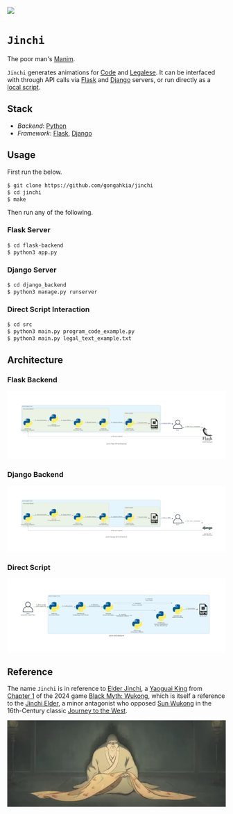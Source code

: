 [![](https://img.shields.io/badge/jinchi_1.0.0-passing-green)](https://github.com/gongahkia/jinchi/releases/tag/1.0.0) 

# `Jinchi`

The poor man's [Manim](https://www.manim.community/).

`Jinchi` generates animations for [Code](https://www.geeksforgeeks.org/what-is-a-code-in-programming/) and [Legalese](https://www.merriam-webster.com/dictionary/legalese). It can be interfaced with through API calls via [Flask](#flask-backend) and [Django](#django-backend) servers, or run directly as a [local script](#direct-script).

## Stack

* *Backend*: [Python](https://www.python.org/)
* *Framework*: [Flask](https://flask.palletsprojects.com/en/stable/), [Django](https://www.djangoproject.com/)

## Usage

First run the below.

```console
$ git clone https://github.com/gongahkia/jinchi
$ cd jinchi
$ make
```

Then run any of the following.

### Flask Server

```console
$ cd flask-backend
$ python3 app.py
```

### Django Server

```console
$ cd django_backend
$ python3 manage.py runserver
```

### Direct Script Interaction

```console
$ cd src
$ python3 main.py program_code_example.py
$ python3 main.py legal_text_example.txt
```

## Architecture

### Flask Backend

![](./asset/reference/jinchi_flask_api_architecture.png)

### Django Backend

![](./asset/reference/jinchi_django_api_architecture.png)

### Direct Script 

![](./asset/reference/jinchi_architecture.png)

## Reference

The name `Jinchi` is in reference to [Elder Jinchi](https://blackmythwukong.fandom.com/wiki/Elder_Jinchi), a [Yaoguai King](https://blackmythwukong.fandom.com/wiki/Yaoguai_King) from [Chapter 1](https://www.rockpapershotgun.com/black-myth-wukong-chapter-1-walkthrough) of the 2024 game [Black Myth: Wukong](https://blackmythwukong.fandom.com/wiki/Black_Myth:_Wukong_Wiki), which is itself a reference to the [Jinchi Elder](https://villains.fandom.com/wiki/Jinchi_Elder), a minor antagonist who opposed [Sun Wukong](https://villains.fandom.com/wiki/Sun_Wukong_(Journey_to_the_West)) in the 16th-Century classic [Journey to the West](https://en.wikipedia.org/wiki/Journey_to_the_West).

![](./asset/logo/jinchi.webp)
